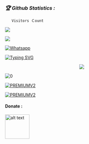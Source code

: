 <h3><b><i>🏆 Github Statistics :</i></b></h3>

       Visitors Ｃount
 <img src="https://profile-counter.glitch.me/MR-X-HADI/count.svg" />
</p>

[![](https://img.shields.io/badge/Facebook-blue?logo=Facebook&logoColor=blue&labelColor=white)](https://www.facebook.com/profile.php?id=100054222010368)

[![Whatsapp](https://img.shields.io/badge/Whatsapp-Inbox-deepgreen?style=flat-square&logo=whatsapp)](https://wa.me/+6285830287528)


[![Typing SVG](https://readme-typing-svg.herokuapp.com?color=2de2df&background=DBDBDB00&lines=ᴀꜱꜱᴀʟᴀᴍᴜᴀʟɪᴋᴜᴍ-ꜱᴇʟᴀᴍᴀᴛ-ᴅᴀᴛᴀɴɢ)](https://git.io/typing-svg)


<p align="center">
<img src="https://github-readme-stats.vercel.app/api?username=MR-X-HADI&show_icons=true&theme=radical&title_color=2de2df&text_color=fff&icon_color=2de2df">

![0](https://github-readme-stats.vercel.app/api/top-langs/?username=MR-X-HADI&theme=radical&title_color=2de2df&text_color=fff)

<a href="https://github.com/MR-X-HADI/Multi-fb"><img title="PREMIUMV2" src="https://github-readme-stats.vercel.app/api/pin/?username=MR-X-HADI&repo=Multi-fb&theme=vision-friendly-dark"></a>

<a href="https://github.com/MR-X-HADI/ddos"><img title="PREMIUMV2" src="https://github-readme-stats.vercel.app/api/pin/?username=MR-X-HADI&repo=ddos&theme=vision-friendly-dark"></a>

#### Donate :

<a href="https://sociabuzz.com/123345/tribe"><img src="https://upload.wikimedia.org/wikipedia/commons/7/72/Logo_dana_blue.svg" alt="alt text" width="80" height="80"></a> &nbsp;&nbsp;
